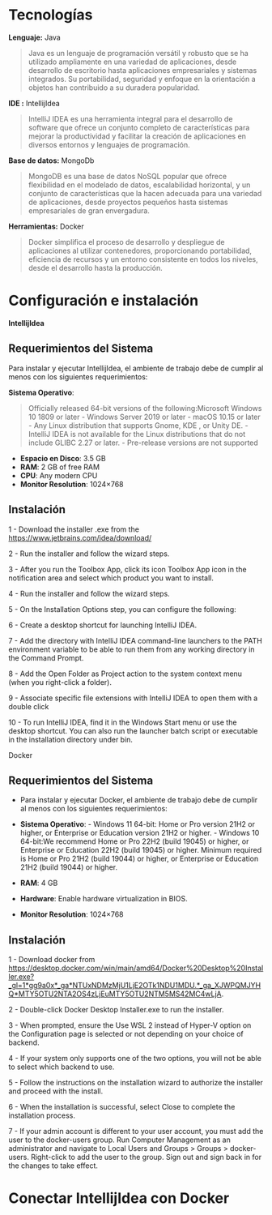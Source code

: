 
# Tecnologías
**Lenguaje:** Java
>Java es un lenguaje de programación versátil y robusto que se ha utilizado ampliamente en una variedad de aplicaciones, desde desarrollo de escritorio hasta aplicaciones empresariales y sistemas integrados. Su portabilidad, seguridad y enfoque en la orientación a objetos han contribuido a su duradera popularidad.

**IDE :** IntellijIdea
> IntelliJ IDEA es una herramienta integral para el desarrollo de software que ofrece un conjunto completo de características para mejorar la productividad y facilitar la creación de aplicaciones en diversos entornos y lenguajes de programación.

**Base de datos:** MongoDb
>MongoDB es una base de datos NoSQL popular que ofrece flexibilidad en el modelado de datos, escalabilidad horizontal, y un conjunto de características que la hacen adecuada para una variedad de aplicaciones, desde proyectos pequeños hasta sistemas empresariales de gran envergadura.

**Herramientas:** Docker
>Docker simplifica el proceso de desarrollo y despliegue de aplicaciones al utilizar contenedores, proporcionando portabilidad, eficiencia de recursos y un entorno consistente en todos los niveles, desde el desarrollo hasta la producción.

# Configuración e instalación
**IntellijIdea**
## Requerimientos del Sistema

Para instalar y ejecutar IntellijIdea, el ambiente de trabajo debe de cumplir al menos con los siguientes requerimientos:

**Sistema Operativo**: 
>Officially released 64-bit versions of the following:Microsoft Windows 10 1809 or later
							- Windows Server 2019 or later
							- macOS 10.15 or later
							- Any Linux distribution that supports Gnome, KDE , or Unity DE.
							- IntelliJ IDEA is not available for the Linux distributions that do not include GLIBC 2.27 or later.
							- Pre-release versions are not supported
							
-   **Espacio en Disco**: 3.5 GB 
-   **RAM**: 2 GB of free RAM
-   **CPU**: Any modern CPU
-   **Monitor Resolution**: 1024×768

## Instalación

1 - Download the installer .exe from the https://www.jetbrains.com/idea/download/

2 - Run the installer and follow the wizard steps.

3 - After you run the Toolbox App, click its icon Toolbox App icon in the notification area and select which product you want to install.

4 - Run the installer and follow the wizard steps.

5 - On the Installation Options step, you can configure the following:

6 - Create a desktop shortcut for launching IntelliJ IDEA.

7 - Add the directory with IntelliJ IDEA command-line launchers to the PATH environment variable to be able to run them from any working directory in the Command 
Prompt.

8 - Add the Open Folder as Project action to the system context menu (when you right-click a folder).

9 - Associate specific file extensions with IntelliJ IDEA to open them with a double click

10 - To run IntelliJ IDEA, find it in the Windows Start menu or use the desktop shortcut. You can also run the launcher batch script or executable in the installation directory under bin.


Docker
## Requerimientos del Sistema

-	Para instalar y ejecutar Docker, el ambiente de trabajo debe de cumplir al menos con los siguientes requerimientos:

-   **Sistema Operativo**: 
						  - Windows 11 64-bit: Home or Pro version 21H2 or higher, or Enterprise or Education version 21H2 or higher.
						  - Windows 10 64-bit:We recommend Home or Pro 22H2 (build 19045) or higher, or Enterprise or Education 22H2 (build 19045) or higher.
											  Minimum required is Home or Pro 21H2 (build 19044) or higher, or Enterprise or Education 21H2 (build 19044) or higher.
							
-   **RAM**: 4 GB 
-   **Hardware**: Enable hardware virtualization in BIOS.
-   **Monitor Resolution**: 1024×768

## Instalación

1 - Download docker from https://desktop.docker.com/win/main/amd64/Docker%20Desktop%20Installer.exe?_gl=1*gg9a0x*_ga*NTUxNDMzMjU1LjE2OTk1NDU1MDU.*_ga_XJWPQMJYHQ*MTY5OTU2NTA2OS4zLjEuMTY5OTU2NTM5MS42MC4wLjA.

2 - Double-click Docker Desktop Installer.exe to run the installer.

3 - When prompted, ensure the Use WSL 2 instead of Hyper-V option on the Configuration page is selected or not depending on your choice of backend.

4 - If your system only supports one of the two options, you will not be able to select which backend to use.

5 - Follow the instructions on the installation wizard to authorize the installer and proceed with the install.

6 - When the installation is successful, select Close to complete the installation process.

7 - If your admin account is different to your user account, you must add the user to the docker-users group. Run Computer Management as an administrator and navigate to Local Users and Groups > Groups > docker-users. Right-click to add the user to the group. Sign out and sign back in for the changes to take effect.

# Conectar IntellijIdea con Docker
